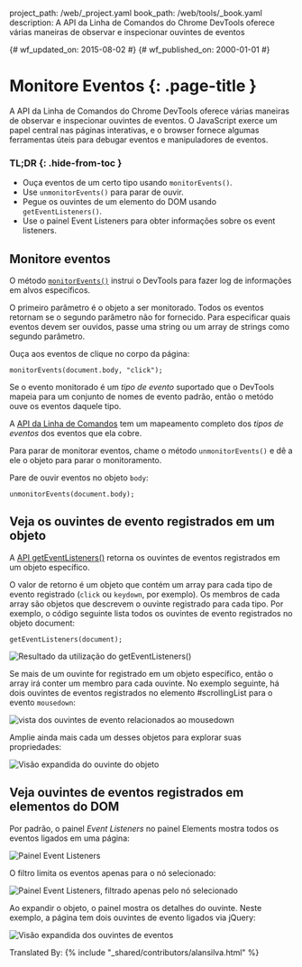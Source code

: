 project_path: /web/_project.yaml
book_path: /web/tools/_book.yaml
description: A API da Linha de Comandos do Chrome DevTools oferece várias maneiras de observar e inspecionar ouvintes de eventos

{# wf_updated_on: 2015-08-02 #}
{# wf_published_on: 2000-01-01 #}

# Monitore Eventos {: .page-title }

A API da Linha de Comandos do Chrome DevTools oferece várias maneiras de observar e inspecionar ouvintes de eventos.
O JavaScript exerce um papel central nas páginas interativas, e o browser fornece algumas ferramentas úteis para debugar eventos e manipuladores de eventos.


### TL;DR {: .hide-from-toc }
- Ouça eventos de um certo tipo usando <code>monitorEvents()</code>.
- Use <code>unmonitorEvents()</code> para parar de ouvir.
- Pegue os ouvintes de um elemento do DOM usando <code>getEventListeners()</code>.
- Use o painel Event Listeners para obter informações sobre os event listeners.


## Monitore eventos

O método [`monitorEvents()`](/web/tools/chrome-devtools/debug/command-line/command-line-reference#monitoreventsobject-events)
instrui o DevTools para fazer log de informações em alvos específicos.

O primeiro parâmetro é o objeto a ser monitorado.
Todos os eventos retornam se o segundo parâmetro não for fornecido.
Para especificar quais eventos devem ser ouvidos,
passe uma string ou um array de strings como segundo parâmetro.

Ouça aos eventos de clique no corpo da página:

    monitorEvents(document.body, "click");

Se o evento monitorado é um *tipo de evento* suportado
que o DevTools mapeia para um conjunto de nomes de evento padrão,
então o metódo ouve os eventos daquele tipo.

A [API da Linha de Comandos](/web/tools/chrome-devtools/debug/command-line/command-line-reference) tem um mapeamento completo dos *tipos de eventos* dos eventos que ela cobre.

Para parar de monitorar eventos,
chame o método `unmonitorEvents()` e dê a ele o objeto para parar o monitoramento.

Pare de ouvir eventos no objeto `body`:

    unmonitorEvents(document.body);

## Veja os ouvintes de evento registrados em um objeto

A [API getEventListeners()](/web/tools/chrome-devtools/debug/command-line/command-line-reference#geteventlistenersobject)
retorna os ouvintes de eventos registrados em um objeto específico.

O valor de retorno é um objeto que contém um array para cada tipo de evento registrado (`click` ou `keydown`, por exemplo).
Os membros de cada array são objetos que descrevem
o ouvinte registrado para cada tipo.
Por exemplo,
o código seguinte lista todos os ouvintes de evento registrados no objeto document:

    getEventListeners(document);

![Resultado da utilização do getEventListeners()](images/events-call-geteventlisteners.png)

Se mais de um ouvinte for registrado em um objeto específico,
então o array irá conter um membro para cada ouvinte.
No exemplo seguinte,
há dois ouvintes de eventos registrados no elemento #scrollingList para o evento `mousedown`:

![vista dos ouvintes de evento relacionados ao mousedown](images/events-geteventlisteners_multiple.png)

Amplie ainda mais cada um desses objetos para explorar suas propriedades:

![Visão expandida do ouvinte do objeto](images/events-geteventlisteners_expanded.png)

## Veja ouvintes de eventos registrados em elementos do DOM

Por padrão,
o painel *Event Listeners* no painel Elements mostra todos os eventos ligados em uma página:

![Painel Event Listeners](images/events-eventlisteners_panel.png)

O filtro limita os eventos apenas para o nó selecionado:

![Painel Event Listeners, filtrado apenas pelo nó selecionado](images/events-eventlisteners_panel_filtered.png)

Ao expandir o objeto, o painel mostra os detalhes do ouvinte.
Neste exemplo,
a página tem dois ouvintes de evento ligados via jQuery:

![Visão expandida dos ouvintes de eventos](images/events-eventlisteners_panel_details.png)

Translated By: 
{% include "_shared/contributors/alansilva.html" %}
